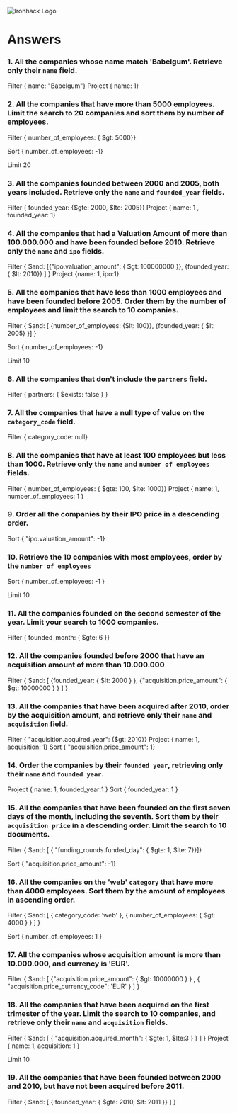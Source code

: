 ![Ironhack Logo](https://i.imgur.com/1QgrNNw.png)

# Answers

### 1. All the companies whose name match 'Babelgum'. Retrieve only their `name` field.

Filter   { name: "Babelgum"}
Project  { name: 1}


### 2. All the companies that have more than 5000 employees. Limit the search to 20 companies and sort them by **number of employees**.

Filter   { number_of_employees: { $gt: 5000}}

Sort     { number_of_employees: -1}

Limit     20

### 3. All the companies founded between 2000 and 2005, both years included. Retrieve only the `name` and `founded_year` fields.

Filter    { founded_year: {$gte: 2000, $lte: 2005}}
Project   { name: 1 , founded_year: 1}


### 4. All the companies that had a Valuation Amount of more than 100.000.000 and have been founded before 2010. Retrieve only the `name` and `ipo` fields.

Filter     { $and: [{"ipo.valuation_amount": { $gt: 100000000 }}, {founded_year: { $lt: 2010}} ] }
Project    {name: 1, ipo:1}
 


### 5. All the companies that have less than 1000 employees and have been founded before 2005. Order them by the number of employees and limit the search to 10 companies.

Filter     { $and: [ {number_of_employees: {$lt: 100}}, {founded_year: { $lt: 2005} }] }
    
Sort       { number_of_employees: -1}

Limit       10


### 6. All the companies that don't include the `partners` field.

Filter     { partners: { $exists: false } }



### 7. All the companies that have a null type of value on the `category_code` field.

Filter     { category_code: null}



### 8. All the companies that have at least 100 employees but less than 1000. Retrieve only the `name` and `number of employees` fields.

Filter     { number_of_employees: { $gte: 100, $lte: 1000}}
Project    { name: 1, number_of_employees: 1 }



### 9. Order all the companies by their IPO price in a descending order.


Sort       { "ipo.valuation_amount": -1}



### 10. Retrieve the 10 companies with most employees, order by the `number of employees`


Sort       { number_of_employees: -1 }

Limit      10


### 11. All the companies founded on the second semester of the year. Limit your search to 1000 companies.

Filter     { founded_month: { $gte: 6 }}



### 12. All the companies founded before 2000 that have an acquisition amount of more than 10.000.000

Filter    { $and: [ {founded_year: { $lt: 2000 } }, {"acquisition.price_amount": { $gt: 10000000 } } ] }



### 13. All the companies that have been acquired after 2010, order by the acquisition amount, and retrieve only their `name` and `acquisition` field.

Filter   { "acquisition.acquired_year": {$gt: 2010}}
Project  { name: 1, acquisition: 1}
Sort     { "acquisition.price_amount": 1}



### 14. Order the companies by their `founded year`, retrieving only their `name` and `founded year`.


Project   { name: 1, founded_year:1 }
Sort      { founded_year: 1 }



### 15. All the companies that have been founded on the first seven days of the month, including the seventh. Sort them by their `acquisition price` in a descending order. Limit the search to 10 documents.

Filter     { $and: [ { "funding_rounds.funded_day": { $gte: 1, $lte: 7}}]}

Sort       { "acquisition.price_amount": -1}



### 16. All the companies on the 'web' `category` that have more than 4000 employees. Sort them by the amount of employees in ascending order.

Filter     { $and: [ { category_code: 'web' }, { number_of_employees: { $gt: 4000 } } ] }

Sort       { number_of_employees: 1 }



### 17. All the companies whose acquisition amount is more than 10.000.000, and currency is 'EUR'.

Filter     { $and: [ {"acquisition.price_amount": { $gt: 10000000 } } , { "acquisition.price_currency_code": 'EUR' } ] }



### 18. All the companies that have been acquired on the first trimester of the year. Limit the search to 10 companies, and retrieve only their `name` and `acquisition` fields.

Filter      { $and: [ { "acquisition.acquired_month": { $gte: 1, $lte:3 } } ] }
Project     { name: 1, acquisition: 1 }

Limit       10


### 19. All the companies that have been founded between 2000 and 2010, but have not been acquired before 2011.

Filter      { $and: [ { founded_year: { $gte: 2010, $lt: 2011 }} ] }

